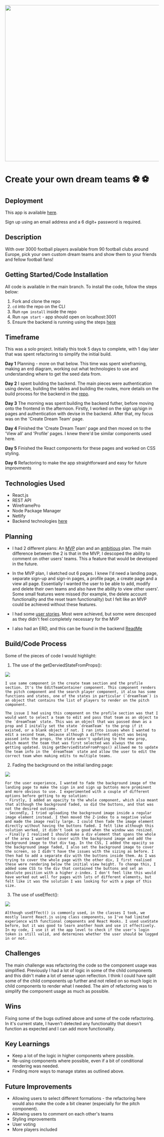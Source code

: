 <div id="header" align="center">

  <img src="https://images.pexels.com/photos/114296/pexels-photo-114296.jpeg" width="800" height="512">

</div>

# Create your own dream teams ⚽️ :soccer:

## Deployment

This app is available [here](https://radiant-kataifi-c4ad61.netlify.app). 

Sign up using an email address and a 6 digit+ password is required.

## Description

With over 3000 football players available from 90 football clubs around Europe, pick your own custom dream teams and show them to your friends and fellow football fans!

## Getting Started/Code Installation
All code is available in the main branch. To install the code, follow the steps below:
1. Fork and clone the repo
2. `cd` into the repo on the CLI
3. Run `npm install` inside the repo
4. Run `npm start` - app should open on localhost:3001
5. Ensure the backend is running using the steps [here](https://github.com/justinpjtate1/dream_team_backend)

## Timeframe

This was a solo project. Initially this took 5 days to complete, with 1 day later that was spent refactoring to simplify the initial build.

**Day 1** Planning - more on that below. This time was spent wireframing, making an erd diagram, working out what technologies to use and understanding where to get the seed data from.

**Day 2** I spent building the backend. The main pieces were authentication using devise, building the tables and building the routes, more details on the build process for the backend in the [repo](https://github.com/justinpjtate1/dream_team_backend).

**Day 3** The morning was spent building the backend futher, before moving onto the frontend in the afternoon. Firstly, I worked on the sign up/sign in pages and authentication with devise in the backend. After that, my focus was on the 'Create Dream Team' page.

**Day 4** Finished the 'Create Dream Team' page and then moved on to the 'View all' and 'Profile' pages. I knew there'd be similar components used here.

**Day 5** Finished the React components for these pages and worked on CSS styling.

**Day 6** Refactoring to make the app straightforward and easy for future improvments

## Technologies Used
- React.js
- REST API
- WireframePro
- Node Package Manager
- Netlify
- Backend technologies [here](https://github.com/justinpjtate1/dream_team_backend)

## Planning
- I had 2 different plans: An [MVP](./public/MVP%20Project.pdf) plan and an [ambitious](./public/Ambitious%20Project%204.pdf) plan. The main difference between the 2 is that in the MVP, I descoped the ability to comment on other users' teams. This a feature that would be developed in the future.

- In the MVP plan, I sketched out 6 pages. I knew I'd need a landing page, separate sign-up and sign-in pages, a profile page, a create page and a view all page. Essentially I wanted the user to be able to add, modify and delete their own teams and also have the ability to view other users'. Some small features were missed (for example, the delete account functionality and the reset team functionality) but I felt like an MVP could be achieved without these features.

- I had some [user stories](./public/Project%204%20user%20stories.pdf). Most were achieved, but some were descoped as they didn't feel completely necessary for the MVP

- I also had an ERD, and this can be found in the backend [ReadMe](https://github.com/justinpjtate1/dream_team_backend)

## Build/Code Process

Some of the pieces of code I would highlight:

1. The use of the getDerviedStateFromProps():

![](./public/getDerivedStateFromProps.png)

    I use same component in the create team section and the profile section. It's the EditTeamContainer component. This component renders the pitch component and the search player component, it also has some functions and states, one of the states in particular (`dreamTeam`) is an object that contains the list of players to render on the pitch component. 
    
    The issue I had using this component on the profile section was that I would want to select a team to edit and pass that team as an object to the `dreamTeam` state. This was an object that was passed down as a prop and I initally set the state `dreamTeam` to the prop if it existed, or a blank object if not. I ran into issues when I wanted to edit a second team, because although a different object was being passed into the props, the state wasn't updating to the new prop, which meant the team that was first selected was always the one getting updated. Using getDerviedStateFromProps() allowed me to update the team info in the `dreamTeam` state and allow the user to edit the correct team when making edits to multiple teams.

2. Fading the background on the initial landing page:

![](./public/FadedBackground.png)

    For the user experience, I wanted to fade the background image of the landing page to make the sign in and sign up buttons more prominent and more obvious to use. I experimented with a couple of different options before getting to my solution:
    - Firstly, I added an opacity to the whole component, which also meant that although the background faded, so did the buttons, and that was not the desired outcome.
    - Secondly, I tried uploading the background image inside a regular image element instead. I then moved the Z-index to a negative value and made the image really large. I could then fade the image element directly without having the buttons faded. I felt like although this solution worked, it didn't look so good when the window was resized.
    - Finally I realised I should make a div element that spans the whole of the area I wanted to cover with the background image and add the background image to that div tag. In the CSS, I added the opacity so the background image faded, I also set the background image to cover the screen, so I didn't have the issues with the sizing as before. I then had to add a separate div with the buttons inside them. As I was trying to cover the whole page with the other div, I first realised these were rendering below the initial view height. To change this, I added some CSS to the div that contained the buttons and set an absolute position with a higher z-index. I don't feel like this would have worked out well for pages with lots of different elements, but felt like it was the solution I was looking for with a page of this size.

3. The use of useEffect():

![](./public/UseEffect.png)

    Although useEffect() is commonly used, in the classes I took, we mostly learnt React.js using class components, so I've had limited experience with functional components and React Hooks. I used useState before, but it was good to learn another hook and use it effectively. In my code, I use it at the app level to check if the user's login token is still valid, and determines whether the user should be logged in or not.

## Challenges

The main challenge was refactoring the code so the component usage was simplified. Previously I had a lot of logic in some of the child components and this didn't make a lot of sense upon reflection. I think I could have split some of the child components up further and not relied on so much logic in child components to render what I needed. The aim of refactoring was to simplify the component usage as much as possible.

## Wins
Fixing some of the bugs outlined above and some of the code refactoring. In it's current state, I haven't detected any functionality that doesn't function as expected and I can add more functionality.

## Key Learnings
- Keep a lot of the logic in higher components where possible.
- Re-using components where possible, even if a bit of conditional rendering was needed.
- Finding more ways to manage states as outlined above.

## Future Improvements
- Allowing users to select different formations - the refactoring here would also make the code a bit cleaner (especially for the pitch component).
- Allowing users to comment on each other's teams
- Styling improvements
- User voting
- More players included
